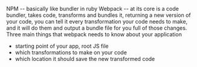 NPM -- basically like bundler in ruby
Webpack -- at its core is a code bundler, takes code, transforms and bundles it, returning a new version of
your code, you can tell it every transformation your code needs to make, and it will do them and output a
bundle file for you full of those changes. Three main things that webpack needs to know about your application
  - starting point of your app, root JS file
  - which transformations to make on your code
  - which location it should save the new transformed code
